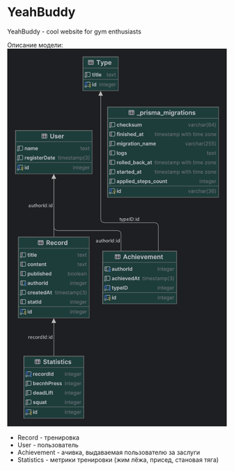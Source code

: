 # YeahBuddy
YeahBuddy - cool website for gym enthusiasts

Описание модели:
![](./public/IMG/myDb.png)
- Record - тренировка
- User - пользователь
- Achievement - ачивка, выдаваемая пользователю за заслуги
- Statistics - метрики тренировки (жим лёжа, присед, становая тяга)
